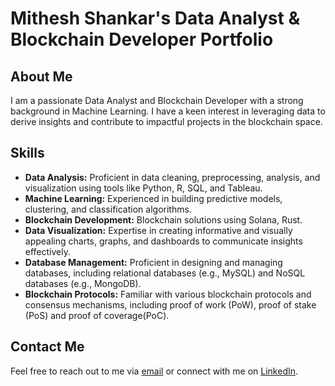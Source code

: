 # Mithesh Shankar's Data Analyst & Blockchain Developer Portfolio

## About Me

I am a passionate Data Analyst and Blockchain Developer with a strong background in Machine Learning. I have a keen interest in leveraging data to derive insights and contribute to impactful projects in the blockchain space.

## Skills

- **Data Analysis:** Proficient in data cleaning, preprocessing, analysis, and visualization using tools like Python, R, SQL, and Tableau.
- **Machine Learning:** Experienced in building predictive models, clustering, and classification algorithms.
- **Blockchain Development:** Blockchain solutions using Solana, Rust.
- **Data Visualization:** Expertise in creating informative and visually appealing charts, graphs, and dashboards to communicate insights effectively.
- **Database Management:** Proficient in designing and managing databases, including relational databases (e.g., MySQL) and NoSQL databases (e.g., MongoDB).
- **Blockchain Protocols:** Familiar with various blockchain protocols and consensus mechanisms, including proof of work (PoW), proof of stake (PoS) and proof of coverage(PoC).


## Contact Me

Feel free to reach out to me via [email](mitheshshankar2020@gmail.com) or connect with me on [LinkedIn](www.linkedin.com/in/mitheshshankar).


